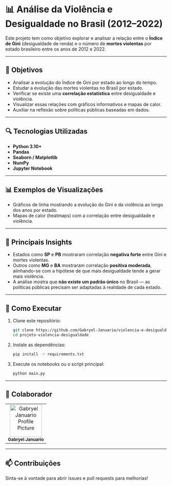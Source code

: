 # 📊 Análise da Violência e Desigualdade no Brasil (2012–2022)

Este projeto tem como objetivo explorar e analisar a relação entre o **Índice de Gini** (desigualdade de renda) e o número de **mortes violentas** por estado brasileiro entre os anos de 2012 e 2022.

---

## 📌 Objetivos

- Analisar a evolução do Índice de Gini por estado ao longo do tempo.
- Estudar a evolução das mortes violentas no Brasil por estado.
- Verificar se existe uma **correlação estatística** entre desigualdade e violência.
- Visualizar essas relações com gráficos informativos e mapas de calor.
- Auxiliar na reflexão sobre políticas públicas baseadas em dados.

---

## 🔍 Tecnologias Utilizadas

- **Python 3.10+**
- **Pandas**
- **Seaborn / Matplotlib**
- **NumPy**
- **Jupyter Notebook**

---

## 📊 Exemplos de Visualizações

- Gráficos de linha mostrando a evolução do Gini e da violência ao longo dos anos por estado.
- Mapas de calor (heatmaps) com a correlação entre desigualdade e violência.

---

## 🧠 Principais Insights

- Estados como **SP** e **PB** mostraram correlação **negativa forte** entre Gini e mortes violentas.
- Outros como **MG** e **BA** mostraram correlação **positiva moderada**, alinhando-se com a hipótese de que mais desigualdade tende a gerar mais violência.
- A análise mostra que **não existe um padrão único** no Brasil — as políticas públicas precisam ser adaptadas à realidade de cada estado.

---

## 🚀 Como Executar

1. Clone este repositório:

   ```bash
   git clone https://github.com/Gabryel-Januario/violencia-e-desigualdade-brasil
   cd projeto-violencia-desigualdade
   ```

2. Instale as dependências:
   ```bash
   pip install -r requirements.txt
   ```

3. Execute os notebooks ou o script principal:
   ```bash
   python main.py
    ```

---

<h2 id="colab">🤝 Colaborador</h2>

<table>
  <tr>
    <td align="center">
      <a href="#">
        <img src="https://avatars.githubusercontent.com/u/161720296?s=96&v=4" width="100px;" alt="Gabryel Januario Profile Picture"/><br>
        <sub>
          <b>Gabryel Januario</b>
        </sub>
      </a>
    </td>
  </tr>
</table>

---

<h2 id="contribute">📫 Contribuições</h2>

Sinta-se à vontade para abrir issues e pull requests para melhorias!
